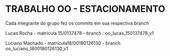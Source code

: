 TRABALHO OO - ESTACIONAMENTO
=============================

Cada integrante do grupo fez os commits em sua respectiva branch

Lucas Rocha - matrícula 15/0137478 - branch : oo_lucas_150137478_v1

Luciano Machado - matrícula18/00180126130 - branch oo_luciano_1800180126130_v1
